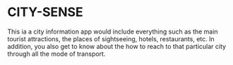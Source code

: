 # CITY-SENSE
This ia a city information app would include everything such as the main tourist attractions, the places of  sightseeing, hotels, restaurants, etc. In addition, you also get to know about the how to reach to  that particular city through all the mode of transport. 
